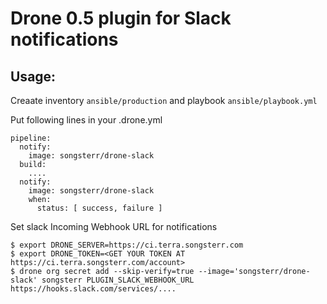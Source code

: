 # Drone 0.5 plugin for Slack notifications

## Usage:

Creaate inventory `ansible/production` and playbook `ansible/playbook.yml`

Put following lines in your .drone.yml

    pipeline:
      notify:
        image: songsterr/drone-slack
      build:
        ....
      notify:
        image: songsterr/drone-slack
        when:
          status: [ success, failure ]

Set slack Incoming Webhook URL for notifications
 
    $ export DRONE_SERVER=https://ci.terra.songsterr.com
    $ export DRONE_TOKEN=<GET YOUR TOKEN AT https://ci.terra.songsterr.com/account>
    $ drone org secret add --skip-verify=true --image='songsterr/drone-slack' songsterr PLUGIN_SLACK_WEBHOOK_URL https://hooks.slack.com/services/....
